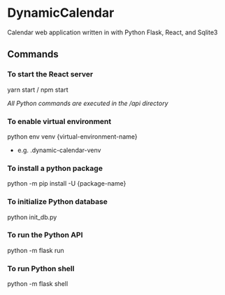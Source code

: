 # DynamicCalendar
Calendar web application written in with Python Flask, React, and Sqlite3

## Commands
### To start the React server
yarn start / npm start

*All Python commands are executed in the /api directory*

### To enable virtual environment
python env venv {virtual-environment-name}
- e.g. .dynamic-calendar-venv

### To install a python package
python -m pip install -U {package-name}

### To initialize Python database
python init_db.py

### To run the Python API
python -m flask run

### To run Python shell
python -m flask shell